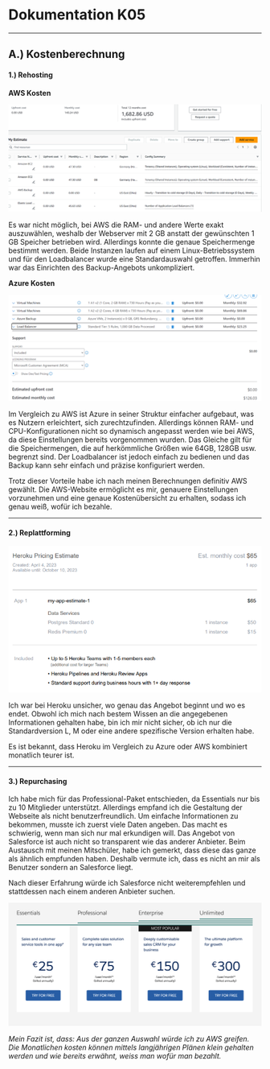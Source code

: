 # Dokumentation K05

***
## A.) Kostenberechnung

#### 1.) Rehosting

**AWS Kosten**

<img src="./images/k07-aws-kosten1.png">

Es war nicht möglich, bei AWS die RAM- und andere Werte exakt auszuwählen, weshalb der Webserver mit 2 GB anstatt der gewünschten 1 GB Speicher betrieben wird. Allerdings konnte die genaue Speichermenge bestimmt werden. Beide Instanzen laufen auf einem Linux-Betriebssystem und für den Loadbalancer wurde eine Standardauswahl getroffen. Immerhin war das Einrichten des Backup-Angebots unkompliziert.

**Azure Kosten**

<img src="./images/k07-azure-kosten.png">

Im Vergleich zu AWS ist Azure in seiner Struktur einfacher aufgebaut, was es Nutzern erleichtert, sich zurechtzufinden. Allerdings können RAM- und CPU-Konfigurationen nicht so dynamisch angepasst werden wie bei AWS, da diese Einstellungen bereits vorgenommen wurden. Das Gleiche gilt für die Speichermengen, die auf herkömmliche Größen wie 64GB, 128GB usw. begrenzt sind. Der Loadbalancer ist jedoch einfach zu bedienen und das Backup kann sehr einfach und präzise konfiguriert werden.

Trotz dieser Vorteile habe ich nach meinen Berechnungen definitiv AWS gewählt. Die AWS-Website ermöglicht es mir, genauere Einstellungen vorzunehmen und eine genaue Kostenübersicht zu erhalten, sodass ich genau weiß, wofür ich bezahle.

***

#### 2.) Replattforming

<img src="./images/k07-heroku-kosten1.png">


Ich war bei Heroku unsicher, wo genau das Angebot beginnt und wo es endet. Obwohl ich mich nach bestem Wissen an die angegebenen Informationen gehalten habe, bin ich mir nicht sicher, ob ich nur die Standardversion L, M oder eine andere spezifische Version erhalten habe.

Es ist bekannt, dass Heroku im Vergleich zu Azure oder AWS kombiniert monatlich teurer ist.

***

#### 3.) Repurchasing

Ich habe mich für das Professional-Paket entschieden, da Essentials nur bis zu 10 Mitglieder unterstützt. Allerdings empfand ich die Gestaltung der Webseite als nicht benutzerfreundlich. Um einfache Informationen zu bekommen, musste ich zuerst viele Daten angeben. Das macht es schwierig, wenn man sich nur mal erkundigen will. Das Angebot von Salesforce ist auch nicht so transparent wie das anderer Anbieter. Beim Austausch mit meinen Mitschüler, habe ich gemerkt, dass diese das ganze als ähnlich empfunden haben. Deshalb vermute ich, dass es nicht an mir als Benutzer sondern an Salesforce liegt.

Nach dieser Erfahrung würde ich Salesforce nicht weiterempfehlen und stattdessen nach einem anderen Anbieter suchen.


<img src="./images/k07-salesforce-liste.png">


*Mein Fazit ist, dass: Aus der ganzen Auswahl würde ich zu AWS greifen. Die Monatlichen kosten können mittels langjährigen Plänen klein gehalten werden und wie bereits erwähnt, weiss man wofür man bezahlt.*